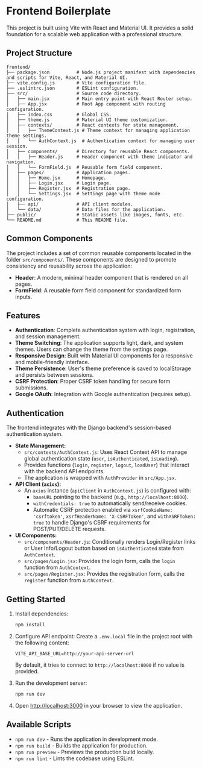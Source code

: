 # Frontend Boilerplate

This project is built using Vite with React and Material UI. It provides a solid foundation for a scalable web application with a professional structure.

## Project Structure

```
frontend/
├── package.json          # Node.js project manifest with dependencies and scripts for Vite, React, and Material UI.
├── vite.config.js        # Vite configuration file.
├── .eslintrc.json        # ESLint configuration.
├── src/                  # Source code directory.
│   ├── main.jsx          # Main entry point with React Router setup.
│   ├── App.jsx           # Root App component with routing configuration.
│   ├── index.css         # Global CSS.
│   ├── theme.js          # Material UI theme customization.
│   ├── contexts/         # React contexts for state management.
│   │   ├── ThemeContext.js # Theme context for managing application theme settings.
│   │   └── AuthContext.js  # Authentication context for managing user session.
│   ├── components/       # Directory for reusable React components.
│   │   ├── Header.js     # Header component with theme indicator and navigation.
│   │   └── FormField.js  # Reusable form field component.
│   ├── pages/            # Application pages.
│   │   ├── Home.jsx      # Homepage.
│   │   ├── Login.jsx     # Login page.
│   │   ├── Register.jsx  # Registration page.
│   │   └── Settings.jsx  # Settings page with theme mode configuration.
│   ├── api/              # API client modules.
│   └── data/             # Data files for the application.
├── public/               # Static assets like images, fonts, etc.
└── README.md             # This README file.
```

## Common Components

The project includes a set of common reusable components located in the folder `src/components/`. These components are designed to promote consistency and reusability across the application:

- **Header**: A modern, minimal header component that is rendered on all pages.
- **FormField**: A reusable form field component for standardized form inputs.

## Features

- **Authentication**: Complete authentication system with login, registration, and session management.
- **Theme Switching**: The application supports light, dark, and system themes. Users can change the theme from the settings page.
- **Responsive Design**: Built with Material UI components for a responsive and mobile-friendly interface.
- **Theme Persistence**: User's theme preference is saved to localStorage and persists between sessions.
- **CSRF Protection**: Proper CSRF token handling for secure form submissions.
- **Google OAuth**: Integration with Google authentication (requires setup).

## Authentication

The frontend integrates with the Django backend's session-based authentication system.

*   **State Management:**
    *   `src/contexts/AuthContext.js`: Uses React Context API to manage global authentication state (`user`, `isAuthenticated`, `isLoading`).
    *   Provides functions (`login`, `register`, `logout`, `loadUser`) that interact with the backend API endpoints.
    *   The application is wrapped with `AuthProvider` in `src/App.jsx`.
*   **API Client (`axios`):**
    *   An `axios` instance (`apiClient` in `AuthContext.js`) is configured with:
        *   `baseURL` pointing to the backend (e.g., `http://localhost:8000`).
        *   `withCredentials: true` to automatically send/receive cookies.
        *   Automatic CSRF protection enabled via `xsrfCookieName: 'csrftoken'`, `xsrfHeaderName: 'X-CSRFToken'`, and `withXSRFToken: true` to handle Django's CSRF requirements for POST/PUT/DELETE requests.
*   **UI Components:**
    *   `src/components/Header.js`: Conditionally renders Login/Register links or User Info/Logout button based on `isAuthenticated` state from `AuthContext`.
    *   `src/pages/Login.jsx`: Provides the login form, calls the `login` function from `AuthContext`.
    *   `src/pages/Register.jsx`: Provides the registration form, calls the `register` function from `AuthContext`.

## Getting Started

1. Install dependencies:
   ```bash
   npm install
   ```

2. Configure API endpoint:
   Create a `.env.local` file in the project root with the following content:
   ```
   VITE_API_BASE_URL=http://your-api-server-url
   ```
   By default, it tries to connect to `http://localhost:8000` if no value is provided.

3. Run the development server:
   ```bash
   npm run dev
   ```

4. Open [http://localhost:3000](http://localhost:3000) in your browser to view the application.

## Available Scripts

- `npm run dev`   - Runs the application in development mode.
- `npm run build` - Builds the application for production.
- `npm run preview` - Previews the production build locally.
- `npm run lint`  - Lints the codebase using ESLint.